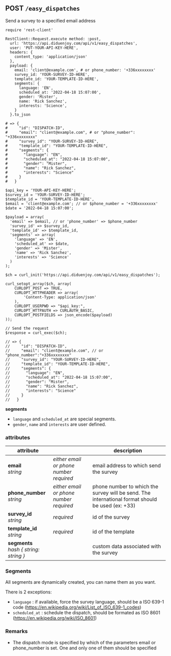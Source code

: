 ## POST `/easy_dispatches`

Send a survey to a specified email address

```ruby--Rails
require 'rest-client'

RestClient::Request.execute method: :post,
  url: 'https://api.diduenjoy.com/api/v1/easy_dispatches',
  user: 'PUT-YOUR-API-KEY-HERE',
  headers: {
    content_type: 'application/json'
  },
  payload: {
    email: 'client@example.com', # or phone_number: '+336xxxxxxxx'
    survey_id: 'YOUR-SURVEY-ID-HERE',
    template_id: 'YOUR-TEMPLATE-ID-HERE',
    segments: {
      language: 'EN',
      scheduled_at: '2022-04-18 15:07:00',
      gender: 'Mister',
      name: 'Rick Sanchez',
      interests: 'Science',
    }
  }.to_json

# => {
#     "id": "DISPATCH-ID",
#     "email": "client@example.com", # or "phone_number": "+336xxxxxxxx"
#     "survey_id": "YOUR-SURVEY-ID-HERE",
#     "template_id": "YOUR-TEMPLATE-ID-HERE",
#     "segments": {
#       "language": "EN",
#       "scheduled_at": "2022-04-18 15:07:00",
#       "gender": "Mister",
#       "name": "Rick Sanchez",
#       "interests": "Science"
#     }
#   }
```

```php--php
$api_key = 'YOUR-API-KEY-HERE';
$survey_id = 'YOUR-SURVEY-ID-HERE';
$template_id = 'YOUR-TEMPLATE-ID-HERE',
$email = 'client@example.com'; // or $phone_number = '+336xxxxxxxx'
$date = '2022-04-18 15:07:00';

$payload = array(
  'email' => $email, // or 'phone_number' => $phone_number
  'survey_id' => $survey_id,
  'template_id' => $template_id,
  'segments' => array(
    'language' => 'EN',
    'scheduled_at' => $date,
    'gender' => 'Mister',
    'name' => 'Rick Sanchez',
    'interests' => 'Science'
  )
);

$ch = curl_init('https://api.diduenjoy.com/api/v1/easy_dispatches');

curl_setopt_array($ch, array(
    CURLOPT_POST => TRUE,
    CURLOPT_HTTPHEADER => array(
        'Content-Type: application/json'
    ),
    CURLOPT_USERPWD => "$api_key:",
    CURLOPT_HTTPAUTH => CURLAUTH_BASIC,
    CURLOPT_POSTFIELDS => json_encode($payload)
));

// Send the request
$response = curl_exec($ch);

// => {
//     "id": "DISPATCH-ID",
//     "email": "client@example.com", // or "phone_number":"+336xxxxxxxx"
//     "survey_id": "YOUR-SURVEY-ID-HERE",
//     "template_id": "YOUR-TEMPLATE-ID-HERE",
//     "segments": {
//       "language": "EN",
//       "scheduled_at": "2022-04-18 15:07:00",
//       "gender": "Mister",
//       "name": "Rick Sanchez",
//       "interests": "Science"
//     }
//   }
```

<aside class="notice lang-specific"><b>segments</b>
  <ul>
    <li><code>language</code> and <code>scheduled_at</code> are special segments.</li>
    <li><code>gender</code>, <code>name</code> and <code>interests</code> are user defined.</li>
</aside>


### attributes

attribute          |     | description
------------- | --- | -------------
__email__<br>_string_  | _either email or phone number required_ | email address to which send the survey
__phone_number__<br>_string_  | _either email or phone number required_ | phone number to which the survey will be send. The international format should be used (ex: +33)
__survey_id__<br>_string_  | _required_ | id of the survey
__template_id__<br>_string_  | _required_| id of the template
__segments__<br>_hash { string: string }_ | | custom data associated with the survey

### Segments

All segments are dynamically created, you can name them as you want.

There is 2 exceptions:

- `language` : if available, force the survey language, should be a ISO 639-1 code (https://en.wikipedia.org/wiki/List_of_ISO_639-1_codes)
- `scheduled_at` : schedule the dispatch, should be formated as ISO 8601 (https://en.wikipedia.org/wiki/ISO_8601)

### Remarks
- The dispatch mode is specified by which of the parameters email or phone_number is set. One and only one of them should be specified